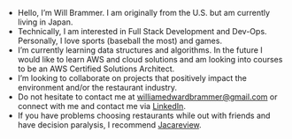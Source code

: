 -  Hello, I’m Will Brammer. I am originally from the U.S. but am currently living in Japan.
-  Technically, I am interested in Full Stack Development and Dev-Ops. Personally, I love sports (baseball the most) and games.
-  I’m currently learning data structures and algorithms. In the future I would like to learn AWS and cloud solutions and am looking into courses to be an AWS Certified Solutions Architect.
-  I’m looking to collaborate on projects that positively impact the environment and/or the restaurant industry.
-  Do not hesitate to contact me at williamedwardbrammer@gmail.com or connect with me and contact me via [LinkedIn](https://www.linkedin.com/in/william-brammer/).
-  If you have problems choosing restaurants while out with friends and have decision paralysis, I recommend [Jacareview](https://www.jacareview.com/).


<!---
NabbeunNabi/NabbeunNabi is a ✨ special ✨ repository because its `README.md` (this file) appears on your GitHub profile.
You can click the Preview link to take a look at your changes.
--->
